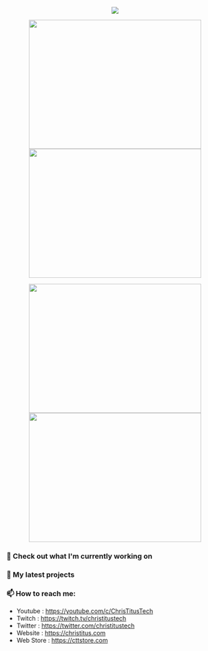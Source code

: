 <p align="center"><a href="https://github.com/anuraghazra/github-readme-stats">
  <img align="center" src="https://github-readme-stats.vercel.app/api?username=ChrisTitusTech&show_icons=true&theme=tokyonight" />
</a></p>

<p align="center"><a href="https://wakatime.com/@christitustech">
  <img align="center" width="400" height="300" src="https://wakatime.com/share/@christitustech/4c17a227-eb23-48c5-a2f1-492e5538842c.svg" />
</a>
<a href="https://wakatime.com/@nolanwinsman">
  <img align="center" width="400" height="300" src="https://wakatime.com/share/@nolanwinsman/57160975-2111-472e-bc92-f390b42053b3.svg" />
</a></p>

<p align="center"><a href="https://wakatime.com/@nolanwinsman">
  <img align="center" width="400" height="300" src="https://wakatime.com/share/@nolanwinsman/b7d6c245-11dd-4802-a2dd-8ff0fd915324.svg" />
</a>
<a href="https://wakatime.com/@nolanwinsman">
  <img align="center" width="400" height="300" src="https://wakatime.com/share/@nolanwinsman/29475f0b-8d50-47b4-aaf5-f96bdcab9d0d.svg" />
</a></p>

### 👷 Check out what I'm currently working on

### 🌱 My latest projects

### 📫 How to reach me:
  - Youtube   : <https://youtube.com/c/ChrisTitusTech>
  - Twitch    : <https://twitch.tv/christitustech>
  - Twitter   : <https://twitter.com/christitustech>
  - Website   : <https://christitus.com>
  - Web Store : <https://cttstore.com>
